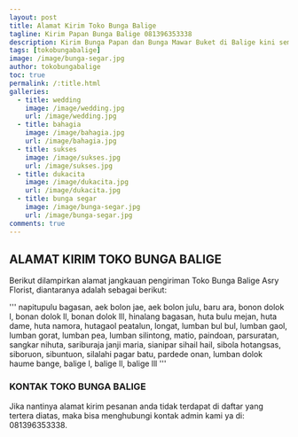 ```yaml
---
layout: post
title: Alamat Kirim Toko Bunga Balige
tagline: Kirim Papan Bunga Balige 081396353338
description: Kirim Bunga Papan dan Bunga Mawar Buket di Balige kini semakin mudah dan simpel karena hadirnya salah satu florist balige terbaik.
tags: [tokobungabalige]
image: /image/bunga-segar.jpg
author: tokobungabalige
toc: true
permalink: /:title.html
galleries:
  - title: wedding
    image: /image/wedding.jpg
    url: /image/wedding.jpg
  - title: bahagia
    image: /image/bahagia.jpg
    url: /image/bahagia.jpg
  - title: sukses
    image: /image/sukses.jpg
    url: /image/sukses.jpg
  - title: dukacita
    image: /image/dukacita.jpg
    url: /image/dukacita.jpg
  - title: bunga segar
    image: /image/bunga-segar.jpg
    url: /image/bunga-segar.jpg
comments: true
---
```


## ALAMAT KIRIM TOKO BUNGA BALIGE
Berikut dilampirkan alamat jangkauan pengiriman Toko Bunga Balige Asry Florist, diantaranya adalah sebagai berikut:

'''
napitupulu bagasan, aek bolon jae, aek bolon julu, baru ara, bonon dolok l, bonan dolok ll, bonan dolok lll, hinalang bagasan, huta bulu mejan, huta dame, huta namora, hutagaol peatalun, longat, lumban bul bul, lumban gaol, lumban gorat, lumban pea, lumban silintong, matio, paindoan, parsuratan, sangkar nihuta, sariburaja janji maria, sianipar sihail hail, sibola hotangsas, siboruon, sibuntuon, silalahi pagar batu, pardede onan, lumban dolok haume bange, balige l, balige ll, balige lll
'''

### KONTAK TOKO BUNGA BALIGE
Jika nantinya alamat kirim pesanan anda tidak terdapat di daftar yang tertera diatas, maka bisa menghubungi kontak admin kami ya di: 081396353338.
